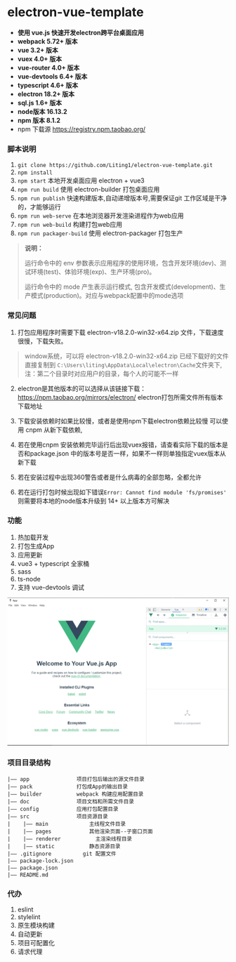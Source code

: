 # electron-vue-template
+ __使用 vue.js 快速开发electron跨平台桌面应用__
+ __webpack 5.72+ 版本__
+ __vue 3.2+ 版本__
+ __vuex 4.0+ 版本__
+ __vue-router 4.0+ 版本__
+ __vue-devtools 6.4+ 版本__
+ __typescript 4.6+ 版本__
+ __electron 18.2+ 版本__
+ __sql.js 1.6+ 版本__
+ __node版本 16.13.2__
+ __npm 版本 8.1.2__
+ npm 下载源 https://registry.npm.taobao.org/

### 脚本说明
1. `git clone https://github.com/Liting1/electron-vue-template.git`
2. `npm install`
3. `npm start` 本地开发桌面应用 electron + vue3
4. `npm run build` 使用 electron-builder 打包桌面应用
5. `npm run publish` 快速构建版本,自动递增版本号,需要保证git 工作区域是干净的，才能够运行
5. `npm run web-serve` 在本地浏览器开发渲染进程作为web应用
6. `npm run web-build` 构建打包web应用
5. `npm run packager-build` 使用 electron-packager 打包生产

> **说明：**
> 
> 运行命令中的 env 参数表示应用程序的使用环境，包含开发环境(dev)、测试环境(test)、体验环境(exp)、生产环境(pro)。
> 
> 运行命令中的 mode 产生表示运行模式, 包含开发模式(development)、生产模式(production)。对应与webpack配置中的mode选项

### 常见问题

1. 打包应用程序时需要下载 electron-v18.2.0-win32-x64.zip 文件，下载速度很慢，下载失败。
> window系统，可以将 electron-v18.2.0-win32-x64.zip 已经下载好的文件直接复制到 `C:\Users\liting\AppData\Local\electron\Cache`文件夹下, 注：第二个目录时对应用户的目录，每个人的可能不一样

2. electron是其他版本的可以选择从该链接下载：https://npm.taobao.org/mirrors/electron/ electron打包所需文件所有版本下载地址

3. 下载安装依赖时如果比较慢，或者是使用npm下载electron依赖比较慢
可以使用 cnpm 从新下载依赖,

4. 若在使用cnpm 安装依赖完毕运行后出现vuex报错，请查看实际下载的版本是否和package.json 中的版本号是否一样，如果不一样则单独指定vuex版本从新下载

5. 若在安装过程中出现360警告或者是什么病毒的全部忽略，全都允许

6. 若在运行打包时候出现如下错误`Error: Cannot find module 'fs/promises'` 则需要将本地的node版本升级到 14+ 以上版本方可解决


### 功能
1. 热加载开发
2. 打包生成App
3. 应用更新
5. vue3 + typescript 全家桶
7. sass
8. ts-node
9. 支持 vue-devtools 调试

![view](./doc/image/view.png)

### 项目目录结构

```
|—— app               项目打包后输出的源文件目录
|—— pack              打包成App的输出目录
|—— builder           webpack 构建应用配置目录
|—— doc               项目文档和所需文件目录
|—— config            应用打包配置目录
|—— src               项目资源目录
|	 |—— main             主线程文件目录
|	 |—— pages            其他渲染页面--子窗口页面
|	 |—— renderer	        主渲染线程目录
|    |—— static           静态资源目录
|—— .gitignore          git 配置文件
|—— package-lock.json
|—— package.json
|—— README.md

```


### 代办
1. eslint
2. stylelint
3. 原生模块构建
4. 自动更新
5. 项目可配置化
6. 请求代理
